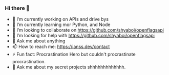 ### Hi there 👋

- 🔭 I’m currently working on APIs and drive bys
- 🌱 I’m currently learning mor Python, and Node
- 👯 I’m looking to collaborate on https://github.com/shyaboi/openflagsapi
- 🤔 I’m looking for help with https://github.com/shyaboi/openflagsapi
- 💬 Ask me about anything
- 📫 How to reach me: https://ianss.dev/contact
- ⚡ Fun fact: Procrastination Hero but couldn't procrastinate procrastination.
- 🔐 Ask me about my secret projects shhhhhhhhhhhhh.

